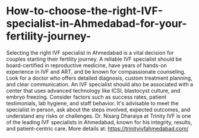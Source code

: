 # How-to-choose-the-right-IVF-specialist-in-Ahmedabad-for-your-fertility-journey-

Selecting the right IVF specialist in Ahmedabad is a vital decision for couples starting their fertility journey. A reliable IVF specialist should be board-certified in reproductive medicine, have years of hands-on experience in IVF and ART, and be known for compassionate counseling. Look for a doctor who offers detailed diagnosis, custom treatment planning, and clear communication. An IVF specialist should also be associated with a center that uses advanced technology like ICSI, blastocyst culture, and embryo freezing. Consider factors such as success rates, patient testimonials, lab hygiene, and staff behavior. It's advisable to meet the specialist in person, ask about the steps involved, expected outcomes, and understand any risks or challenges. Dr. Nisarg Dharaiya at Trinity IVF is one of the leading IVF specialists in Ahmedabad, known for his integrity, results, and patient-centric care.
More details at: https://trinityivfahmedabad.com/

